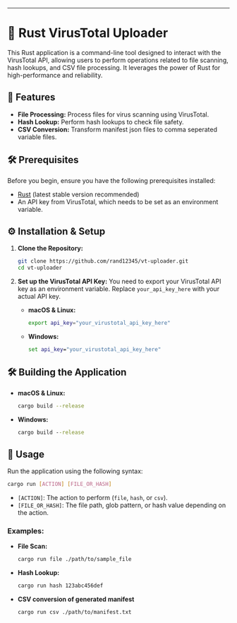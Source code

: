 ---

# 🦀 Rust VirusTotal Uploader 

This Rust application is a command-line tool designed to interact with the VirusTotal API, allowing users to perform operations related to file scanning, hash lookups, and CSV file processing. It leverages the power of Rust for high-performance and reliability.

## 🚀 Features

- **File Processing:** Process files for virus scanning using VirusTotal.
- **Hash Lookup:** Perform hash lookups to check file safety.
- **CSV Conversion:** Transform manifest json files to comma seperated variable files.

## 🛠️ Prerequisites

Before you begin, ensure you have the following prerequisites installed:
- [Rust](https://www.rust-lang.org/tools/install) (latest stable version recommended)
- An API key from VirusTotal, which needs to be set as an environment variable.

## ⚙️ Installation & Setup

1. **Clone the Repository:**
   ```bash
   git clone https://github.com/rand12345/vt-uploader.git
   cd vt-uploader
   ```

2. **Set up the VirusTotal API Key:**
   You need to export your VirusTotal API key as an environment variable. Replace `your_api_key_here` with your actual API key.

   - **macOS & Linux:**
     ```bash
     export api_key="your_virustotal_api_key_here"
     ```
   - **Windows:**
     ```cmd
     set api_key="your_virustotal_api_key_here"
     ```

## 🛠️ Building the Application

- **macOS & Linux:**
  ```bash
  cargo build --release
  ```
- **Windows:**
  ```cmd
  cargo build --release
  ```

## 🚀 Usage

Run the application using the following syntax:
```bash
cargo run [ACTION] [FILE_OR_HASH]
```
- `[ACTION]`: The action to perform (`file`, `hash`, or `csv`).
- `[FILE_OR_HASH]`: The file path, glob pattern, or hash value depending on the action.

### Examples:
- **File Scan:**
  ```bash
  cargo run file ./path/to/sample_file
  ```
- **Hash Lookup:**
  ```bash
  cargo run hash 123abc456def
  ```
- **CSV conversion of generated manifest**
  ```bash
  cargo run csv ./path/to/manifest.txt
  ```

